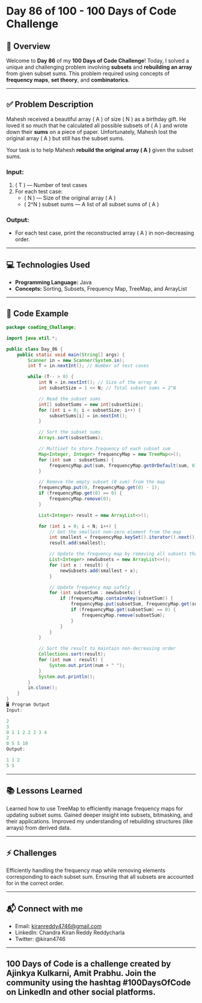 # Day 86 of 100 - 100 Days of Code Challenge

## 📝 Overview
Welcome to **Day 86** of my **100 Days of Code Challenge**! Today, I solved a unique and challenging problem involving **subsets** and **rebuilding an array** from given subset sums. This problem required using concepts of **frequency maps**, **set theory**, and **combinatorics**.

---

## ✅ Problem Description
Mahesh received a beautiful array \( A \) of size \( N \) as a birthday gift. He loved it so much that he calculated all possible subsets of \( A \) and wrote down their **sums** on a piece of paper. Unfortunately, Mahesh lost the original array \( A \) but still has the subset sums. 

Your task is to help Mahesh **rebuild the original array \( A \)** given the subset sums.

### Input:
1. \( T \) — Number of test cases
2. For each test case:
   - \( N \) — Size of the original array \( A \)
   - \( 2^N \) subset sums — A list of all subset sums of \( A \)

### Output:
- For each test case, print the reconstructed array \( A \) in non-decreasing order.

---

## 💻 Technologies Used
- **Programming Language:** Java
- **Concepts:** Sorting, Subsets, Frequency Map, TreeMap, and ArrayList

---

## 📖 Code Example

```java
package coading_Challange;

import java.util.*;

public class Day_86 {
    public static void main(String[] args) {
        Scanner in = new Scanner(System.in);
        int T = in.nextInt(); // Number of test cases

        while (T-- > 0) {
            int N = in.nextInt(); // Size of the array A
            int subsetSize = 1 << N; // Total subset sums = 2^N

            // Read the subset sums
            int[] subsetSums = new int[subsetSize];
            for (int i = 0; i < subsetSize; i++) {
                subsetSums[i] = in.nextInt();
            }

            // Sort the subset sums
            Arrays.sort(subsetSums);

            // Multiset to store frequency of each subset sum
            Map<Integer, Integer> frequencyMap = new TreeMap<>();
            for (int sum : subsetSums) {
                frequencyMap.put(sum, frequencyMap.getOrDefault(sum, 0) + 1);
            }

            // Remove the empty subset (0 sum) from the map
            frequencyMap.put(0, frequencyMap.get(0) - 1);
            if (frequencyMap.get(0) == 0) {
                frequencyMap.remove(0);
            }

            List<Integer> result = new ArrayList<>();

            for (int i = 0; i < N; i++) {
                // Get the smallest non-zero element from the map
                int smallest = frequencyMap.keySet().iterator().next();
                result.add(smallest);

                // Update the frequency map by removing all subsets that include this element
                List<Integer> newSubsets = new ArrayList<>();
                for (int x : result) {
                    newSubsets.add(smallest + x);
                }

                // Update frequency map safely
                for (int subsetSum : newSubsets) {
                    if (frequencyMap.containsKey(subsetSum)) {
                        frequencyMap.put(subsetSum, frequencyMap.get(subsetSum) - 1);
                        if (frequencyMap.get(subsetSum) == 0) {
                            frequencyMap.remove(subsetSum);
                        }
                    }
                }
            }

            // Sort the result to maintain non-decreasing order
            Collections.sort(result);
            for (int num : result) {
                System.out.print(num + " ");
            }
            System.out.println();
        }
        in.close();
    }
}
🖥️ Program Output
Input:

2
3
0 1 1 2 2 2 3 4
2
0 5 5 10
Output:

1 1 2
5 5
```
---
## 📚 Lessons Learned
Learned how to use TreeMap to efficiently manage frequency maps for updating subset sums.
Gained deeper insight into subsets, bitmasking, and their applications.
Improved my understanding of rebuilding structures (like arrays) from derived data.

---
## ⚡ Challenges
Efficiently handling the frequency map while removing elements corresponding to each subset sum.
Ensuring that all subsets are accounted for in the correct order.

---
## 📬 Connect with me
- Email: kiranreddy4746@gmail.com
- LinkedIn: Chandra Kiran Reddy Reddycharla
- Twitter: @kiran4746

--- 
## 100 Days of Code is a challenge created by Ajinkya Kulkarni, Amit Prabhu. Join the community using the hashtag #100DaysOfCode on LinkedIn and other social platforms.
